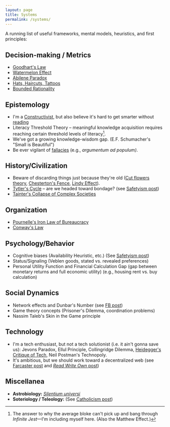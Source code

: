 ```yaml
---
layout: page
title: Systems
permalink: /systems/
---
```

A running list of useful frameworks, mental models, heuristics, and first principles:

## Decision-making / Metrics
- [Goodhart's Law](https://gordonbrander.com/pattern/goodharts-law/)
- [Watermelon Effect](https://www.happysignals.com/blog/watermelon-effect)
- [Abilene Paradox](https://en.wikipedia.org/wiki/Abilene_paradox)
- [Hats, Haircuts, Tattoos](https://x.com/JamesClear/status/1753816430422683712)
- [Bounded Rationality](https://plato.stanford.edu/entries/bounded-rationality/)

## Epistemology
- I'm a [Constructivist](/learning/), but also believe it's hard to get smarter without [reading](/books/) 
- Literacy Threshold Theory – meaningful knowledge acquisition requires reaching certain threshold levels of literacy[^1].
- We've got a growing knowledge-wisdom gap. (E.F. Schumacher's "Small is Beautiful")
- Be ever vigilant of [fallacies](https://en.wikipedia.org/wiki/List_of_fallacies) (e.g., *argumentum ad populum)*.

## History/Civilization
- Beware of discarding things just because they're old ([Cut flowers theory](/cut-flowers.html), [Chesterton's Fence](https://fs.blog/chestertons-fence/), [Lindy Effect](https://en.wikipedia.org/wiki/Lindy_effect)).
- [Tytler's Cycle](https://thinkingwest.com/2022/11/16/tytlers-cycle-of-civilizations/) – are we headed toward bondage? (see [Safetyism post](/safetyism/))
- [Tainter's Collapse of Complex Societies](https://philosophicaldisquisitions.blogspot.com/2019/02/the-collapse-of-complex-societies_1.html)

## Organization
- [Pournelle's Iron Law of Bureaucracy](https://gordonbrander.com/pattern/pournelles-iron-law-of-bureaucracy/)
- [Conway's Law](https://www.atlassian.com/blog/teamwork/what-is-conways-law-acmi)

## Psychology/Behavior 
- Cognitive biases (Availability Heuristic, etc.) (See [Safetyism post](/safetyism/))
- Status/Signaling (Veblen goods, stated vs. revealed preferences)
- Personal Utility Function and Financial Calculation Gap (gap between monetary returns and full economic utility) (e.g., housing rent vs. buy calculation)

## Social Dynamics 
- Network effects and Dunbar's Number (see [FB post](/fb))
- Game theory concepts (Prisoner's Dilemma, coordination problems)
- Nassim Taleb's Skin in the Game principle

## Technology
- I'm a tech enthusiast, but not a tech solutionist (i.e. it ain't gonna save us): Jevons Paradox, Ellul Principle, Collingridge Dilemma, [Heidegger's Critique of Tech](https://www.thenewatlantis.com/publications/understanding-heidegger-on-technology), Neil Postman's Technopoly.
- It's ambitious, but we should work toward a decentralized web (see [Farcaster post](/farcaster.html) and [*Read Write Own* post](/books/read-write-own/))

## Miscellanea
- **Astrobiology:** [*Silentium universi*](https://en.wikipedia.org/wiki/Fermi_paradox)
- **Soteriology / Teleology:** (See [Catholicism post](/catholic))

[^1]: The answer to why the average bloke can't pick up and bang through *Infinite Jest*—I'm including myself here. (Also the Matthew Effect.)